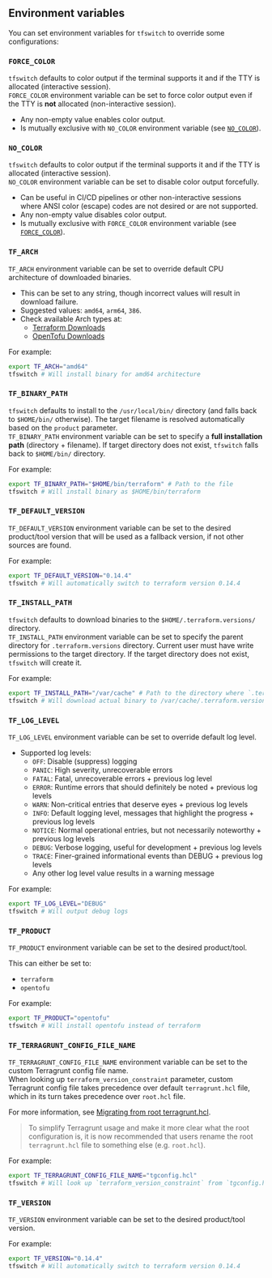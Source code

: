 <!-- markdownlint-disable MD041 -->

## Environment variables

You can set environment variables for `tfswitch` to override some configurations:

### `FORCE_COLOR`

`tfswitch` defaults to color output if the terminal supports it and if the TTY
is allocated (interactive session).  
`FORCE_COLOR` environment variable can be set to force color output even if the
TTY is **not** allocated (non-interactive session).

- Any non-empty value enables color output.
- Is mutually exclusive with `NO_COLOR` environment variable (see
  [`NO_COLOR`](#no_color)).

### `NO_COLOR`

`tfswitch` defaults to color output if the terminal supports it and if the TTY
is allocated (interactive session).  
`NO_COLOR` environment variable can be set to disable color output forcefully.

- Can be useful in CI/CD pipelines or other non-interactive sessions where ANSI
  color (escape) codes are not desired or are not supported.
- Any non-empty value disables color output.
- Is mutually exclusive with `FORCE_COLOR` environment variable (see
  [`FORCE_COLOR`](#force_color)).

### `TF_ARCH`

`TF_ARCH` environment variable can be set to override default CPU architecture
of downloaded binaries.

- This can be set to any string, though incorrect values will result in
  download failure.
- Suggested values: `amd64`, `arm64`, `386`.
- Check available Arch types at:
  - [Terraform Downloads](https://releases.hashicorp.com/terraform/)
  - [OpenTofu Downloads](https://get.opentofu.org/tofu/)

For example:

```bash
export TF_ARCH="amd64"
tfswitch # Will install binary for amd64 architecture
```

### `TF_BINARY_PATH`

`tfswitch` defaults to install to the `/usr/local/bin/` directory (and falls
back to `$HOME/bin/` otherwise). The target filename is resolved automatically
based on the `product` parameter.  
`TF_BINARY_PATH` environment variable can be set to specify a **full
installation path** (directory + filename). If target directory does not exist,
`tfswitch` falls back to `$HOME/bin/` directory.

For example:

```bash
export TF_BINARY_PATH="$HOME/bin/terraform" # Path to the file
tfswitch # Will install binary as $HOME/bin/terraform
```

### `TF_DEFAULT_VERSION`

`TF_DEFAULT_VERSION` environment variable can be set to the desired product/tool
version that will be used as a fallback version, if not other sources are
found.

For example:

```bash
export TF_DEFAULT_VERSION="0.14.4"
tfswitch # Will automatically switch to terraform version 0.14.4
```

### `TF_INSTALL_PATH`

`tfswitch` defaults to download binaries to the `$HOME/.terraform.versions/`
directory.  
`TF_INSTALL_PATH` environment variable can be set to specify the parent
directory for `.terraform.versions` directory. Current user must have write
permissions to the target directory. If the target directory does not exist,
`tfswitch` will create it.

For example:

```bash
export TF_INSTALL_PATH="/var/cache" # Path to the directory where `.terraform.versions` directory resides
tfswitch # Will download actual binary to /var/cache/.terraform.versions/
```

### `TF_LOG_LEVEL`

`TF_LOG_LEVEL` environment variable can be set to override default log level.

- Supported log levels:
  - `OFF`: Disable (suppress) logging
  - `PANIC`: High severity, unrecoverable errors
  - `FATAL`: Fatal, unrecoverable errors + previous log level
  - `ERROR`: Runtime errors that should definitely be noted + previous log levels
  - `WARN`: Non-critical entries that deserve eyes + previous log levels
  - `INFO`: Default logging level, messages that highlight the progress + previous log levels
  - `NOTICE`: Normal operational entries, but not necessarily noteworthy + previous log levels
  - `DEBUG`: Verbose logging, useful for development + previous log levels
  - `TRACE`: Finer-grained informational events than DEBUG + previous log levels
  - Any other log level value results in a warning message
  <!-- TODO: see `lib/logging.go` for a planned switch to fatal error
  - Any other log level value results in error and `tfswitch` will exit with
    non-zero exit code.
    -->

For example:

```bash
export TF_LOG_LEVEL="DEBUG"
tfswitch # Will output debug logs
```

### `TF_PRODUCT`

`TF_PRODUCT` environment variable can be set to the desired product/tool.

This can either be set to:

- `terraform`
- `opentofu`

For example:

```bash
export TF_PRODUCT="opentofu"
tfswitch # Will install opentofu instead of terraform
```

### `TF_TERRAGRUNT_CONFIG_FILE_NAME`

`TF_TERRAGRUNT_CONFIG_FILE_NAME` environment variable can be set to the custom
Terragrunt config file name.  
When looking up `terraform_version_constraint` parameter, custom Terragrunt
config file takes precedence over default `terragrunt.hcl` file, which in its
turn takes precedence over `root.hcl` file.

For more information, see [Migrating from root
terragrunt.hcl](https://terragrunt.gruntwork.io/docs/migrate/migrating-from-root-terragrunt-hcl).

> To simplify Terragrunt usage and make it more clear what the root
> configuration is, it is now recommended that users rename the root
> `terragrunt.hcl` file to something else (e.g. `root.hcl`).

For example:

```bash
export TF_TERRAGRUNT_CONFIG_FILE_NAME="tgconfig.hcl"
tfswitch # Will look up `terraform_version_constraint` from `tgconfig.hcl` file
```

### `TF_VERSION`

`TF_VERSION` environment variable can be set to the desired product/tool version.

For example:

```bash
export TF_VERSION="0.14.4"
tfswitch # Will automatically switch to terraform version 0.14.4
```
